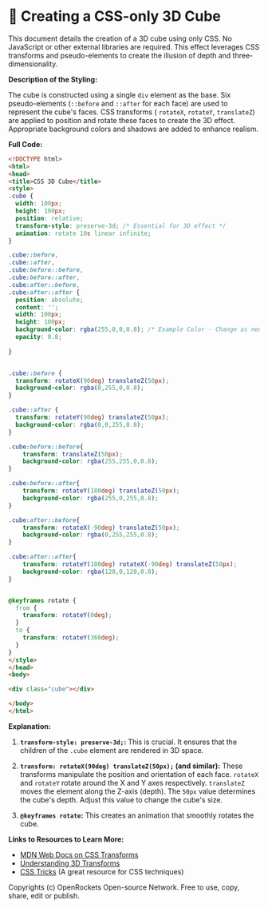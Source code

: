 # 🐞 Creating a CSS-only 3D Cube


This document details the creation of a 3D cube using only CSS.  No JavaScript or other external libraries are required. This effect leverages CSS transforms and pseudo-elements to create the illusion of depth and three-dimensionality.

**Description of the Styling:**

The cube is constructed using a single `div` element as the base.  Six pseudo-elements (`::before` and `::after` for each face) are used to represent the cube's faces.  CSS transforms ( `rotateX`, `rotateY`, `translateZ`) are applied to position and rotate these faces to create the 3D effect.  Appropriate background colors and shadows are added to enhance realism.


**Full Code:**

```html
<!DOCTYPE html>
<html>
<head>
<title>CSS 3D Cube</title>
<style>
.cube {
  width: 100px;
  height: 100px;
  position: relative;
  transform-style: preserve-3d; /* Essential for 3D effect */
  animation: rotate 10s linear infinite;
}

.cube::before,
.cube::after,
.cube:before::before,
.cube:before::after,
.cube:after::before,
.cube:after::after {
  position: absolute;
  content: '';
  width: 100px;
  height: 100px;
  background-color: rgba(255,0,0,0.8); /* Example Color - Change as needed */
  opacity: 0.8;
  
}


.cube::before {
  transform: rotateX(90deg) translateZ(50px);
  background-color: rgba(0,255,0,0.8);
}

.cube::after {
  transform: rotateY(90deg) translateZ(50px);
  background-color: rgba(0,0,255,0.8);
}

.cube:before::before{
    transform: translateZ(50px);
    background-color: rgba(255,255,0,0.8);
}

.cube:before::after{
    transform: rotateY(180deg) translateZ(50px);
    background-color: rgba(255,0,255,0.8);
}

.cube:after::before{
    transform: rotateX(-90deg) translateZ(50px);
    background-color: rgba(0,255,255,0.8);
}

.cube:after::after{
    transform: rotateY(180deg) rotateX(-90deg) translateZ(50px);
    background-color: rgba(128,0,128,0.8);
}


@keyframes rotate {
  from {
    transform: rotateY(0deg);
  }
  to {
    transform: rotateY(360deg);
  }
}
</style>
</head>
<body>

<div class="cube"></div>

</body>
</html>
```


**Explanation:**

1. **`transform-style: preserve-3d;`:** This is crucial. It ensures that the children of the `.cube` element are rendered in 3D space.

2. **`transform: rotateX(90deg) translateZ(50px);` (and similar):** These transforms manipulate the position and orientation of each face. `rotateX` and `rotateY` rotate around the X and Y axes respectively. `translateZ` moves the element along the Z-axis (depth).  The `50px` value determines the cube's depth.  Adjust this value to change the cube's size.

3. **`@keyframes rotate`:** This creates an animation that smoothly rotates the cube.


**Links to Resources to Learn More:**

* [MDN Web Docs on CSS Transforms](https://developer.mozilla.org/en-US/docs/Web/CSS/transform)
* [Understanding 3D Transforms](https://css-tricks.com/almanac/properties/t/transform/)
* [CSS Tricks](https://css-tricks.com/) (A great resource for CSS techniques)


Copyrights (c) OpenRockets Open-source Network. Free to use, copy, share, edit or publish.

